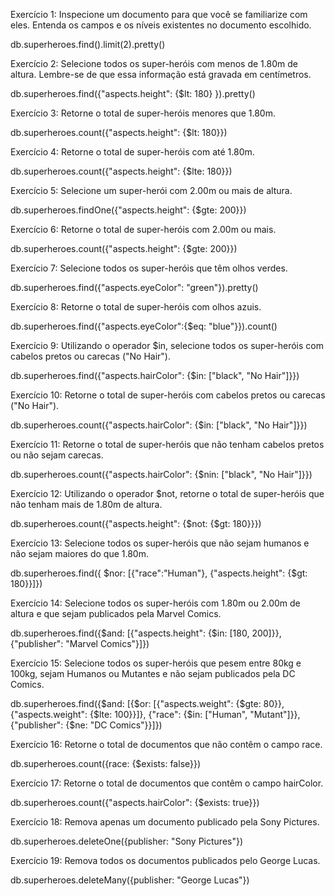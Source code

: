 Exercício 1: Inspecione um documento para que você se familiarize com eles. Entenda os campos e os níveis existentes no documento escolhido.

db.superheroes.find().limit(2).pretty()

Exercício 2: Selecione todos os super-heróis com menos de 1.80m de altura. Lembre-se de que essa informação está gravada em centímetros.

db.superheroes.find({"aspects.height": {$lt: 180} }).pretty()

Exercício 3: Retorne o total de super-heróis menores que 1.80m.

db.superheroes.count({"aspects.height": {$lt: 180}})

Exercício 4: Retorne o total de super-heróis com até 1.80m.

db.superheroes.count({"aspects.height": {$lte: 180}})

Exercício 5: Selecione um super-herói com 2.00m ou mais de altura.

db.superheroes.findOne({"aspects.height": {$gte: 200}})

Exercício 6: Retorne o total de super-heróis com 2.00m ou mais.

db.superheroes.count({"aspects.height": {$gte: 200}})

Exercício 7: Selecione todos os super-heróis que têm olhos verdes.

db.superheroes.find({"aspects.eyeColor": "green"}).pretty()

Exercício 8: Retorne o total de super-heróis com olhos azuis.

db.superheroes.find({"aspects.eyeColor":{$eq:  "blue"}}).count()

Exercício 9: Utilizando o operador $in, selecione todos os super-heróis com cabelos pretos ou carecas ("No Hair").

db.superheroes.find({"aspects.hairColor": {$in: ["black", "No Hair"]}})

Exercício 10: Retorne o total de super-heróis com cabelos pretos ou carecas ("No Hair").

db.superheroes.count({"aspects.hairColor": {$in: ["black", "No Hair"]}})

Exercício 11: Retorne o total de super-heróis que não tenham cabelos pretos ou não sejam carecas.

db.superheroes.count({"aspects.hairColor": {$nin: ["black", "No Hair"]}})

Exercício 12: Utilizando o operador $not, retorne o total de super-heróis que não tenham mais de 1.80m de altura.

db.superheroes.count({"aspects.height": {$not: {$gt: 180}}})

Exercício 13: Selecione todos os super-heróis que não sejam humanos e não sejam maiores do que 1.80m.

db.superheroes.find({ $nor: [{"race":"Human"}, {"aspects.height": {$gt: 180}}]})

Exercício 14: Selecione todos os super-heróis com 1.80m ou 2.00m de altura e que sejam publicados pela Marvel Comics.

db.superheroes.find({$and: [{"aspects.height": {$in: [180, 200]}}, {"publisher": "Marvel Comics"}]})

Exercício 15: Selecione todos os super-heróis que pesem entre 80kg e 100kg, sejam Humanos ou Mutantes e não sejam publicados pela DC Comics.

db.superheroes.find({$and: [{$or: [{"aspects.weight": {$gte: 80}}, {"aspects.weight": {$lte: 100}}]}, {"race": {$in: ["Human", "Mutant"]}}, {"publisher": {$ne: "DC Comics"}}]})

Exercício 16: Retorne o total de documentos que não contêm o campo race.

db.superheroes.count({race: {$exists: false}})

Exercício 17: Retorne o total de documentos que contêm o campo hairColor.

db.superheroes.count({"aspects.hairColor": {$exists: true}})

Exercício 18: Remova apenas um documento publicado pela Sony Pictures.

 db.superheroes.deleteOne({publisher: "Sony Pictures"})

Exercício 19: Remova todos os documentos publicados pelo George Lucas.

db.superheroes.deleteMany({publisher: "George Lucas"})
